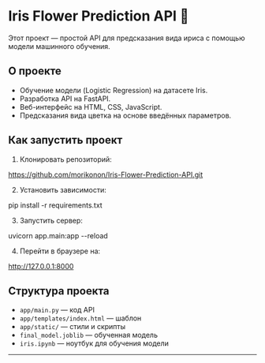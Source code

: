 # Iris Flower Prediction API 🌸

Этот проект — простой API для предсказания вида ириса с помощью модели машинного обучения.

## О проекте
- Обучение модели (Logistic Regression) на датасете Iris.
- Разработка API на FastAPI.
- Веб-интерфейс на HTML, CSS, JavaScript.
- Предсказания вида цветка на основе введённых параметров.

## Как запустить проект

1. Клонировать репозиторий:

https://github.com/morikonon/Iris-Flower-Prediction-API.git


2. Установить зависимости:

pip install -r requirements.txt


3. Запустить сервер:

uvicorn app.main:app --reload


4. Перейти в браузере на:

http://127.0.0.1:8000


## Структура проекта

- `app/main.py` — код API
- `app/templates/index.html` — шаблон
- `app/static/` — стили и скрипты
- `final_model.joblib` — обученная модель
- `iris.ipynb` — ноутбук для обучения модели

---
